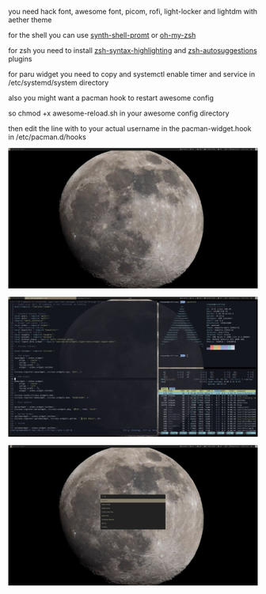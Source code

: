you need hack font, awesome font, picom, rofi, light-locker and lightdm with aether theme


for the shell you can use [synth-shell-promt](https://github.com/andresgongora/synth-shell-prompt) or [oh-my-zsh](https://github.com/ohmyzsh/ohmyzsh)


for zsh you need to install [zsh-syntax-highlighting](https://github.com/zsh-users/zsh-syntax-highlighting) and [zsh-autosuggestions](https://github.com/zsh-users/zsh-autosuggestions) plugins


for paru widget you need to copy and systemctl enable timer and service in /etc/systemd/system directory


also you might want a pacman hook to restart awesome config

so chmod +x awesome-reload.sh in your awesome config directory

then edit the line with <user> to your actual username in the pacman-widget.hook in /etc/pacman.d/hooks

![alt text](https://github.com/relaxxx89/awesomewm-moon-theme/blob/main/main.png?raw=true)


![alt text](https://github.com/relaxxx89/awesomewm-moon-theme/blob/main/cli.png?raw=true)


![alt text](https://github.com/relaxxx89/awesomewm-moon-theme/blob/main/rofi.png?raw=true)
